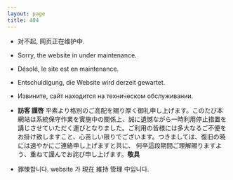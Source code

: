 ```yaml
---
layout: page
title: 404
---
```


* 对不起, 网页正在维护中.

* Sorry, the website in under maintenance.

* Désolé, le site est en maintenance.

* Entschuldigung, die Website wird derzeit gewartet.

* Извините, сайт находится на техническом обслуживании.

* <b>訪客 謹啓</b>  平素より格別のご高配を賜り厚く御礼申し上げます。このたび本網站は系統保守作業を實施中の關係上、誠に遺憾ながら一時利用停止措置を講じさせていただく運びとなりました。ご利用の皆様には多大なるご不便をお掛け致しますこと、心苦しい限りでございます。つきましては、復旧の暁には速やかにご連絡申し上げますと共に、 何卒這段期間ご理解賜りますよう、重ねて謹んでお詫び申し上げます。<b>敬具</b>

* 罪悚합니다. website 가 現在 維持 管理 中입니다.